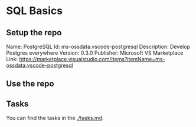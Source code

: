 # SQL Basics

## Setup the repo

Name: PostgreSQL
Id: ms-ossdata.vscode-postgresql
Description: Develop Postgres everywhere
Version: 0.3.0
Publisher: Microsoft
VS Marketplace Link: https://marketplace.visualstudio.com/items?itemName=ms-ossdata.vscode-postgresql

## Use the repo


## Tasks

You can find the tasks in the [./tasks.md](./tasks.md).
